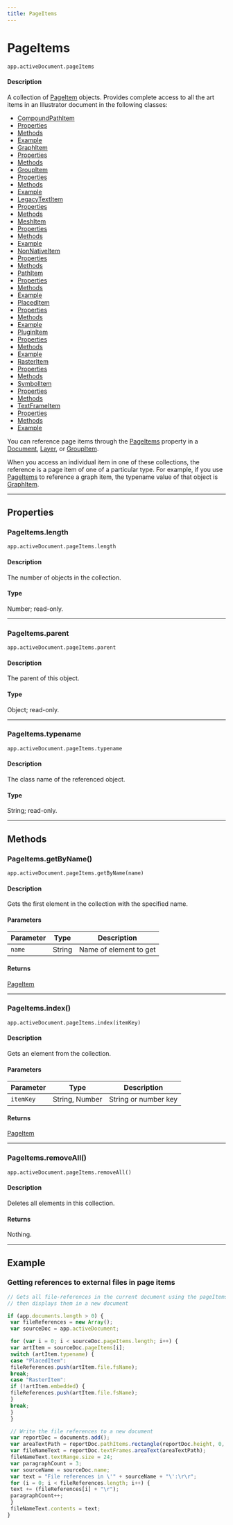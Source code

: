 ```yaml
---
title: PageItems
---
```

# PageItems

`app.activeDocument.pageItems`

#### Description

A collection of [PageItem](.././PageItem) objects. Provides complete access to all the art items in an Illustrator document in the following classes:

- [CompoundPathItem](../CompoundPathItem)
 - [Properties](../compoundpathitem#properties)
 - [Methods](../compoundpathitem#methods)
 - [Example](../compoundpathitem#example)
- [GraphItem](../GraphItem)
 - [Properties](../graphitem#properties)
 - [Methods](../graphitem#methods)
- [GroupItem](../GroupItem)
 - [Properties](../groupitem#properties)
 - [Methods](../groupitem#methods)
 - [Example](../groupitem#example)
- [LegacyTextItem](../LegacyTextItem)
 - [Properties](../legacytextitem#properties)
 - [Methods](../legacytextitem#methods)
- [MeshItem](../MeshItem)
 - [Properties](../meshitem#properties)
 - [Methods](../meshitem#methods)
 - [Example](../meshitem#example)
- [NonNativeItem](../NonNativeItem)
 - [Properties](../nonnativeitem#properties)
 - [Methods](../nonnativeitem#methods)
- [PathItem](../PathItem)
 - [Properties](../pathitem#properties)
 - [Methods](../pathitem#methods)
 - [Example](../pathitem#example)
- [PlacedItem](../PlacedItem)
 - [Properties](../placeditem#properties)
 - [Methods](../placeditem#methods)
 - [Example](../placeditem#example)
- [PluginItem](../PluginItem)
 - [Properties](../pluginitem#properties)
 - [Methods](../pluginitem#methods)
 - [Example](../pluginitem#example)
- [RasterItem](../RasterItem)
 - [Properties](../rasteritem#properties)
 - [Methods](../rasteritem#methods)
- [SymbolItem](../SymbolItem)
 - [Properties](../symbolitem#properties)
 - [Methods](../symbolitem#methods)
- [TextFrameItem](../TextFrameItem)
 - [Properties](../textframeitem#properties)
 - [Methods](../textframeitem#methods)
 - [Example](../textframeitem#example)

You can reference page items through the [PageItems](#pageitems) property in a [Document](.././Document), [Layer](.././Layer), or [GroupItem](.././GroupItem).

When you access an individual item in one of these collections, the reference is a page item of one of a particular type. For example, if you use [PageItems](#pageitems) to reference a graph item, the typename value of that object is [GraphItem](.././GraphItem).

---

## Properties

### PageItems.length

`app.activeDocument.pageItems.length`

#### Description

The number of objects in the collection.

#### Type

Number; read-only.

---

### PageItems.parent

`app.activeDocument.pageItems.parent`

#### Description

The parent of this object.

#### Type

Object; read-only.

---

### PageItems.typename

`app.activeDocument.pageItems.typename`

#### Description

The class name of the referenced object.

#### Type

String; read-only.

---

## Methods

### PageItems.getByName()

`app.activeDocument.pageItems.getByName(name)`

#### Description

Gets the first element in the collection with the specified name.

#### Parameters

| Parameter | Type | Description |
| --- | --- | --- |
| `name` | String | Name of element to get |

#### Returns

[PageItem](.././PageItem)

---

### PageItems.index()

`app.activeDocument.pageItems.index(itemKey)`

#### Description

Gets an element from the collection.

#### Parameters

| Parameter | Type | Description |
| --- | --- | --- |
| `itemKey` | String, Number | String or number key |

#### Returns

[PageItem](.././PageItem)

---

### PageItems.removeAll()

`app.activeDocument.pageItems.removeAll()`

#### Description

Deletes all elements in this collection.

#### Returns

Nothing.

---

## Example

### Getting references to external files in page items

```javascript
// Gets all file-references in the current document using the pageItems object,
// then displays them in a new document

if (app.documents.length > 0) {
 var fileReferences = new Array();
 var sourceDoc = app.activeDocument;

 for (var i = 0; i < sourceDoc.pageItems.length; i++) {
 var artItem = sourceDoc.pageItems[i];
 switch (artItem.typename) {
 case "PlacedItem":
 fileReferences.push(artItem.file.fsName);
 break;
 case "RasterItem":
 if (!artItem.embedded) {
 fileReferences.push(artItem.file.fsName);
 }
 break;
 }
 }

 // Write the file references to a new document
 var reportDoc = documents.add();
 var areaTextPath = reportDoc.pathItems.rectangle(reportDoc.height, 0, reportDoc.width, reportDoc.height);
 var fileNameText = reportDoc.textFrames.areaText(areaTextPath);
 fileNameText.textRange.size = 24;
 var paragraphCount = 3;
 var sourceName = sourceDoc.name;
 var text = "File references in \'" + sourceName + "\':\r\r";
 for (i = 0; i < fileReferences.length; i++) {
 text += (fileReferences[i] + "\r");
 paragraphCount++;
 }
 fileNameText.contents = text;
}
```
